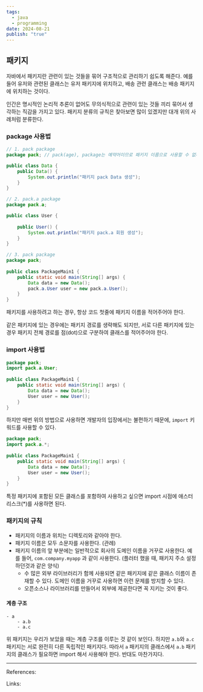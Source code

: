 ```yaml
---
tags:
  - java
  - programming
date: 2024-08-21
publish: "true"
---
```

## 패키지
자바에서 패키지란 관련이 있는 것들을 묶어 구조적으로 관리하기 쉽도록 해준다.
예를 들어 유저와 관련된 클래스는 유저 패키지에 위치하고, 배송 관련 클래스는 배송 패키지에 위치하는 것이다.

인간은 명시적인 논리적 추론이 없어도 무의식적으로 관련이 있는 것들 끼리 묶어서 생각하는 직감을 가지고 있다. 패키지 분류의 규칙은 찾아보면 많이 있겠지만 대개 위의 사례처럼 분류한다.

### package 사용법
```java
// 1. pack package
package pack; // pack(age), package는 예약어이므로 패키지 이름으로 사용할 수 없다.

public class Data {  
    public Data() {  
        System.out.println("패키지 pack Data 생성");  
    }  
}

// 2. pack.a package
package pack.a;  

public class User {  
  
    public User() {  
        System.out.println("패키지 pack.a 회원 생성");  
    }  
}

// 3. pack package
package pack;  
  
public class PackageMain1 {  
    public static void main(String[] args) {  
        Data data = new Data();  
        pack.a.User user = new pack.a.User();  
    }  
}
```

패키지를 사용하려고 하는 경우, 항상 코드 첫줄에 패키지 이름을 적어주어야 한다.

같은 패키지에 있는 경우에는 패키지 경로를 생략해도 되지만, 서로 다른 패키지에 있는 경우 패키지 전체 경로를 점(dot)으로 구분하여 클래스를 적어주어야 한다.
### import 사용법
```java
package pack;
import pack.a.User;
  
public class PackageMain1 {  
    public static void main(String[] args) {  
        Data data = new Data();  
        User user = new User();
    }  
}
```
하지만 매번 위의 방법으로 사용하면 개발자의 입장에서는 불편하기 때문에, `import` 키워드를 사용할 수 있다.

```java
package pack;
import pack.a.*;
  
public class PackageMain1 {  
    public static void main(String[] args) {  
        Data data = new Data();  
        User user = new User();
    }  
}
```
특정 패키지에 포함된 모든 클래스를 포함하여 사용하고 싶으면 import 시점에 애스터리스크(\*)를 사용하면 된다.

### 패키지의 규칙
- 패키지의 이름과 위치는 디렉토리와 같아야 한다.
- 패키지 이름은 모두 소문자를 사용한다. (관례)
- 패키지 이름의 앞 부분에는 일반적으로 회사의 도메인 이름을 거꾸로 사용한다. 예를 들어, `com.company.myapp` 과 같이 사용한다. (플러터 했을 때, 패키지 주소 설정하던것과 같은 양식)
	- 수 많은 외부 라이브러리가 함께 사용되면 같은 패키지에 같은 클래스 이름이 존재할 수 있다. 도메인 이름을 거꾸로 사용하면 이런 문제를 방지할 수 있다.
	- 오픈소스나 라이브러리를 만들어서 외부에 제공한다면 꼭 지키는 것이 좋다.

#### 계층 구조
```
- a
	- a.b
	- a.c
```

위 패키지는 우리가 보았을 때는 계층 구조를 이루는 것 같이 보인다. 하지만 `a.b`와 `a.c` 패키지는 서로 완전히 다른 독립적인 패키지다. 따라서 `a` 패키지의 클래스에서 `a.b` 패키지의 클래스가 필요하면 import 해서 사용해야 한다. 반대도 마찬가지다.

---
References: 

Links: 